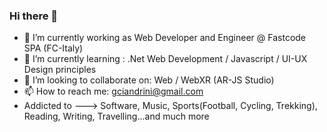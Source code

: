### Hi there 👋

- 🔭 I’m currently working as Web Developer and Engineer @ Fastcode SPA (FC-Italy)
- 🌱 I’m currently learning : .Net Web Development / Javascript / UI-UX Design principles 
- 👯 I’m looking to collaborate on: Web / WebXR (AR-JS Studio)
- 📫 How to reach me: gciandrini@gmail.com 
- Addicted to ---> Software, Music, Sports(Football, Cycling, Trekking), Reading, Writing, Travelling...and much more 
